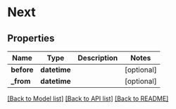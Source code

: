 # Next

## Properties
Name | Type | Description | Notes
------------ | ------------- | ------------- | -------------
**before** | **datetime** |  | [optional] 
**_from** | **datetime** |  | [optional] 

[[Back to Model list]](../README.md#documentation-for-models) [[Back to API list]](../README.md#documentation-for-api-endpoints) [[Back to README]](../README.md)


